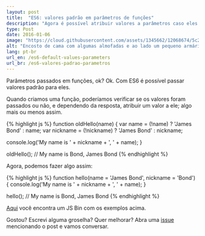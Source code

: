```yaml
---
layout: post
title:  "ES6: valores padrão em parâmetros de funções"
description: "Agora é possível atribuir valores a parâmetros caso eles não sejam passados o/"
type: Post
date: 2016-01-06
image: "https://cloud.githubusercontent.com/assets/1345662/12068674/5c23b1b6-aff9-11e5-8118-2d1b6ddbab78.jpg"
alt: "Encosto de cama com algumas almofadas e ao lado um pequeno armário com um despertador em cima"
lang: pt-br
url_en: /es6-default-values-parameters
url_br: /es6-valores-padrao-parametros
---
```


Parâmetros passados em funções, ok? Ok. Com ES6 é possível passar valores padrão para eles.

Quando criamos uma função, poderíamos verificar se os valores foram passados ou não, e dependendo da resposta, atribuir um valor a ele; algo mais ou menos assim.

{% highlight js %}
function oldHello(name) {
  var name = (!name) ? 'James Bond' : name;
  var nickname = (!nickname) ? 'James Bond' : nickname;
  
  console.log('My name is ' + nickname + ', ' + name);
}

oldHello();
// My name is Bond, James Bond
{% endhighlight %}

Agora, podemos fazer algo assim:

{% highlight js %}
function hello(name = 'James Bond', nickname = 'Bond') {
  console.log('My name is ' + nickname + ', ' + name);
}

hello();
// My name is Bond, James Bond
{% endhighlight %}

[Aqui](http://jsbin.com/kofifu/edit?js,console) você encontra um JS Bin com os exemplos acima.

Gostou? Escrevi alguma groselha? Quer melhorar? Abra uma [issue](https://github.com/raphaelfabeni/raphaelfabeni.github.io/issues) mencionando o post e vamos conversar.
